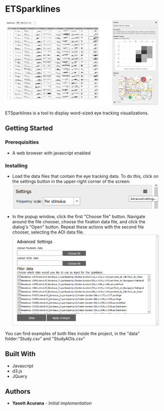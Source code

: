 # ETSparklines
![Alt text](https://github.com/Yasett/ETSparklines/blob/master/Screenshots/ui.PNG)

ETSparklines is a tool to display word-sized eye tracking visualizations.

## Getting Started

### Prerequisities

* A web browser with javascript enabled

### Installing

* Load the data files that contain the eye tracking data. To do this, click on the settings button in the upper-right corner of the screen:
![Alt text](https://github.com/Yasett/ETSparklines/blob/master/Screenshots/settings.PNG)

* In the popup window, click the first "Choose file" button. Navigate around the file chooser, choose the fixation data file, and click the dialog's "Open" button. 
Repeat these actions with the second file chooser, selecting the AOI data file. 
![Alt text](https://github.com/Yasett/ETSparklines/blob/master/Screenshots/load_files.PNG)

You can find examples of both files inside the project, in the "data" folder:"Study.csv" and "StudyAOIs.csv"

## Built With

* Javascript
* d3.js
* JQuery

## Authors

* **Yasett Acurana** - *Initial implementation* 






